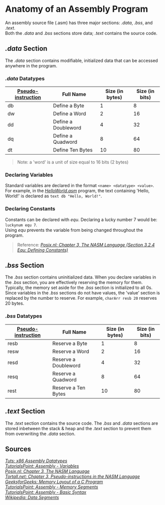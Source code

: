 # Anatomy of an Assembly Program
An assembly source file (.asm) has three major sections: _.data_, _.bss_, and _.text_. <br /> 
Both the _.data_ and _.bss_ sections store data; _.text_ contains the source code.

## _.data_ Section
The _.data_ section contains modifiable, initialized data that can be accessed anywhere in the program.

### _.data_ Datatypes
| [Pseudo-instruction](https://www.tortall.net/projects/yasm/manual/html/nasm-pseudop.html) | Full Name | Size (in bytes) | Size (in bits) | 
| ------------------ | --------- | --------------- | -------------- |
| db | Define a Byte | 1 | 8 |
| dw | Define a Word | 2 | 16 |
| dd | Define a Doubleword | 4 | 32 |
| dq | Define a Quadword | 8 | 64 |
| dt | Define Ten Bytes | 10 | 80 |
> Note: a 'word' is a unit of size equal to 16 bits (2 bytes) <br /> 

### Declaring Variables
Standard variables are declared in the format `<name> <datatype> <value>`. <br />
For example, in the [_HelloWorld.asm_](https://github.com/EthanC2/Notes-and-Writeups/blob/main/Assembly%20(x86%2064-bit)/Example%20Programs/HelloWorld.asm) program, the text containing 'Hello, World!' is declared as `text db "Hello, World!"`.

### Declaring Constants
Constants can be declared with _equ_. Declaring a lucky number 7 would be: `luckynum equ 7`. <br />
Using _equ_ prevents the variable from being changed throughout the program.
> Reference: [_Posix.nl: Chapter 3, The NASM Language (Section 3.2.4 Equ: Defining Constants)_](http://www.posix.nl/linuxassembly/nasmdochtml/nasmdoc3.html) <br />

## _.bss_ Section
The _.bss_ section contains uninitialized data. When you declare variables in the _.bss_ section, you are effectively reserving the memory for them.
Typically, the memory set aside for the _.bss_ section is initialized to all 0s. Since variables in the _.bss_ sections do not have values, the 'value'
section is replaced by the number to reserve. For example, `charArr resb 20` reserves 20 bytes.

### _.bss_ Datatypes
| [Pseudo-instruction](https://www.tortall.net/projects/yasm/manual/html/nasm-pseudop.html) | Full Name | Size (in bytes) | Size (in bits) | 
| ------------------ | --------- | --------------- | -------------- |
| resb | Reserve a Byte | 1 | 8 |
| resw | Reserve a Word | 2 | 16 |
| resd | Reserve a Doubleword | 4 | 32 |
| resq | Reserve a Quadword | 8 | 64 |
| rest | Reserve a Ten Bytes | 10 | 80 |

## _.text_ Section
The _.text_ section contains the source code. The _.bss_ and _.data_ sections are stored inbetween the stack & heap and the _.text_ section to prevent them from
overwriting the _.data_ section.


## Sources
[_Tuts: x86 Assembly Datatypes_](https://www.assemblylanguagetuts.com/x86-assembly-data-types/) <br />
[_TutorialsPoint: Assembly - Variables_](https://www.tutorialspoint.com/assembly_programming/assembly_variables.htm) <br />
[_Posix.nl: Chapter 3, The NASM Language_](http://www.posix.nl/linuxassembly/nasmdochtml/nasmdoc3.html) <br />
[_Tortall.net: Chapter 3, Pseudo-instructions in the NASM Language_](https://www.tortall.net/projects/yasm/manual/html/nasm-pseudop.html) <br />
[_GeeksforGeeks: Memory Layout of a C Program_](https://www.geeksforgeeks.org/memory-layout-of-c-program/) <br />
[_TutorialsPoint: Assembly - Memory Segments_](https://www.tutorialspoint.com/assembly_programming/assembly_memory_segments.htm) <br />
[_TutorialsPoint: Assembly - Basic Syntax_](https://www.tutorialspoint.com/assembly_programming/assembly_basic_syntax.htm) <br />
[_Wikipedia: Data Segments_](https://en.wikipedia.org/wiki/Data_segment) <br />
